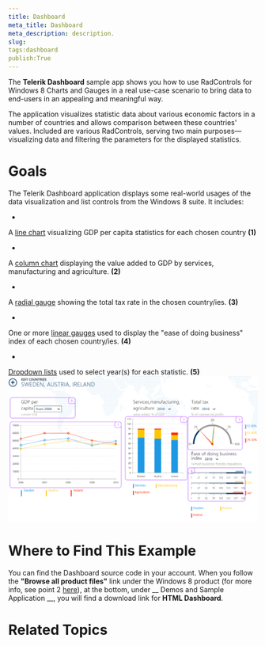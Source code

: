```yaml
---
title: Dashboard
meta_title: Dashboard
meta_description: description.
slug: 
tags:dashboard
publish:True
---
```



The __Telerik Dashboard__ sample app shows you how to use RadControls for Windows 8 Charts and Gauges in a real use-case scenario to bring
				data to end-users in an appealing and meaningful way.
			

The application visualizes statistic data about various economic factors in a number of countries and allows comparison between these
				countries' values. Included are various RadControls, serving two main purposes—visualizing data and filtering the parameters for the displayed statistics.
			

# Goals

The Telerik Dashboard application displays some real-world usages of the data visualization and list controls from the Windows 8 suite. It includes:

* 

A [line chart](53149c9c-fffe-4443-9a03-1c49fddaacd5) visualizing GDP per capita statistics for each chosen country
							__(1)__

* 

A [column chart](b2c907b7-ef80-4a43-a2f4-02fc42b3211f) displaying the value added to GDP by services, manufacturing and agriculture.
							__(2)__

* 

A [radial gauge](8ca717fe-6640-4152-bfc8-323582231559) showing the total tax rate in the chosen country/ies.
							__(3)__

* 

One or more [linear gauges](cb0e86e1-eb23-43ea-991a-5527fa378c36) used to display the "ease of doing business" index of each chosen country/ies.
							__(4)__

* 

[Dropdown lists](067c5479-feff-4005-9c22-ae5d0b928fd3) used to select year(s) for each statistic.
							__(5)__![dashboard 1](../Media/Samples\dashboard_1.png)

# Where to Find This Example

You can find the Dashboard source code in your account. When you follow the __"Browse all product files"__ link under the Windows 8
					product (for more info, see point 2 [here](30abc202-5126-4395-bb0b-cd0108bdabfc)), at the bottom, under __
						Demos and
						Sample Application
					__, you will find a download link for __HTML Dashboard__.
				

# Related Topics
